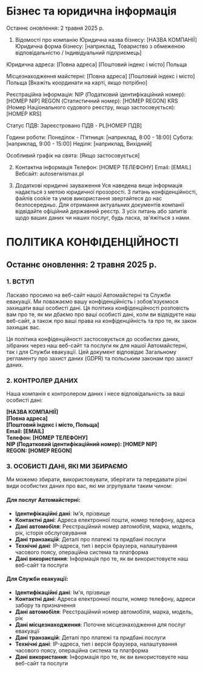 # Бізнес та юридична інформація

Останнє оновлення: 2 травня 2025 р.

1. Відомості про компанію
Юридична назва бізнесу: [НАЗВА КОМПАНІЇ]
Юридична форма бізнесу: [наприклад, Товариство з обмеженою відповідальністю / Індивідуальний підприємець]

Юридична адреса:
[Повна адреса]
[Поштовий індекс і місто]
Польща

Місцезнаходження майстерні:
[Повна адреса]
[Поштовий індекс і місто]
Польща
[Вкажіть координати на карті, якщо потрібно]

Реєстраційна інформація:
NIP (Податковий ідентифікаційний номер): [НОМЕР NIP]
REGON (Статистичний номер): [НОМЕР REGON]
KRS (Номер Національного судового реєстру, якщо застосовується): [НОМЕР KRS]

Статус ПДВ: Зареєстровано ПДВ - PL[НОМЕР ПДВ]

Години роботи:
Понеділок - П’ятниця: [наприклад, 8:00 - 18:00]
Субота: [наприклад, 9:00 - 15:00]
Неділя: [наприклад, Вихідний]

Особливий графік на свята: [Якщо застосовується]

2. Контактна інформація
Телефон: [НОМЕР ТЕЛЕФОНУ]
Email: [EMAIL]
Вебсайт: autoserwismax.pl

3. Додаткові юридичні зауваження
Уся наведена вище інформація надається з метою юридичної прозорості.
З питань конфіденційності, файлів cookie та умов використання звертайтеся до нас безпосередньо.
Для отримання актуальних документів компанії відвідайте офіційний державний реєстр.
З усіх питань або запитів щодо ваших даних чи наших послуг, будь ласка, зв'яжіться з нами.

# ПОЛІТИКА КОНФІДЕНЦІЙНОСТІ

## Останнє оновлення: 2 травня 2025 р.

### 1. ВСТУП

Ласкаво просимо на веб-сайт нашої Автомайстерні та Служби евакуації. Ми поважаємо вашу конфіденційність і зобов'язуємося захищати ваші особисті дані. Ця політика конфіденційності розповість вам про те, як ми дбаємо про ваші особисті дані, коли ви відвідуєте наш веб-сайт, а також про ваші права на конфіденційність та про те, як закон захищає вас.

Ця політика конфіденційності застосовується до особистих даних, зібраних через наш веб-сайт та послуги як для нашої Автомайстерні, так і для Служби евакуації. Цей документ відповідає Загальному регламенту про захист даних (GDPR) та польським законам про захист даних.

### 2. КОНТРОЛЕР ДАНИХ

Наша компанія є контролером даних і несе відповідальність за ваші особисті дані:

**[НАЗВА КОМПАНІЇ]**  
**[Повна адреса]**  
**[Поштовий індекс і місто, Польща]**  
**Email: [EMAIL]**  
**Телефон: [НОМЕР ТЕЛЕФОНУ]**  
**NIP (Податковий ідентифікаційний номер): [НОМЕР NIP]**  
**REGON: [НОМЕР REGON]**  

### 3. ОСОБИСТІ ДАНІ, ЯКІ МИ ЗБИРАЄМО

Ми можемо збирати, використовувати, зберігати та передавати різні види особистих даних про вас, які ми згрупували таким чином:

#### Для послуг Автомайстерні:
- **Ідентифікаційні дані**: Ім'я, прізвище
- **Контактні дані**: Адреса електронної пошти, номер телефону, адреса
- **Дані автомобіля**: Реєстраційний номер автомобіля, марка, модель, рік, історія обслуговування
- **Дані транзакцій**: Деталі про платежі та придбані послуги
- **Технічні дані**: IP-адреса, тип і версія браузера, налаштування часового поясу, операційна система та платформа
- **Дані використання**: Інформація про те, як ви використовуєте наш веб-сайт та послуги

#### Для Служби евакуації:
- **Ідентифікаційні дані**: Ім'я, прізвище
- **Контактні дані**: Адреса електронної пошти, номер телефону, адреси забору та призначення
- **Дані автомобіля**: Реєстраційний номер автомобіля, марка, модель, рік
- **Дані місцезнаходження**: Поточне місцезнаходження для послуг евакуації
- **Дані транзакцій**: Деталі про платежі та придбані послуги
- **Технічні дані**: IP-адреса, тип і версія браузера, налаштування часового поясу, операційна система та платформа
- **Дані використання**: Інформація про те, як ви використовуєте наш веб-сайт та послуги
